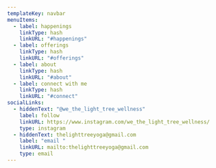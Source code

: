```yaml
---
templateKey: navbar
menuItems:
  - label: happenings
    linkType: hash
    linkURL: "#happenings"
  - label: offerings
    linkType: hash
    linkURL: "#offerings"
  - label: about
    linkType: hash
    linkURL: "#about"
  - label: connect with me
    linkType: hash
    linkURL: "#connect"
socialLinks:
  - hiddenText: "@we_the_light_tree_wellness"
    label: follow
    linkURL: https://www.instagram.com/we_the_light_tree_wellness/
    type: instagram
  - hiddenText: thelighttreeyoga@gmail.com
    label: "email "
    linkURL: mailto:thelighttreeyoga@gmail.com
    type: email
---
```

